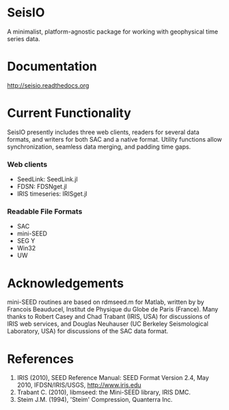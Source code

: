 # SeisIO
A minimalist, platform-agnostic package for working with geophysical time series data.

# Documentation
http://seisio.readthedocs.org

# Current Functionality
SeisIO presently includes three web clients, readers for several data formats, and writers for both SAC and a native format. Utility functions allow synchronization, seamless data merging, and padding time gaps.

### Web clients
* SeedLink: SeedLink.jl
* FDSN: FDSNget.jl
* IRIS timeseries: IRISget.jl

### Readable File Formats
* SAC
* mini-SEED
* SEG Y
* Win32
* UW

# Acknowledgements
mini-SEED routines are based on rdmseed.m for Matlab, written by by Francois Beauducel, Institut de Physique du Globe de Paris (France). Many thanks to Robert Casey and Chad Trabant (IRIS, USA) for discussions of IRIS web services, and Douglas Neuhauser (UC Berkeley Seismological Laboratory, USA) for discussions of the SAC data format.

# References
1. IRIS (2010), SEED Reference Manual: SEED Format Version 2.4, May 2010, IFDSN/IRIS/USGS, http://www.iris.edu
2. Trabant C. (2010), libmseed: the Mini-SEED library, IRIS DMC.
3. Steim J.M. (1994), 'Steim' Compression, Quanterra Inc.

